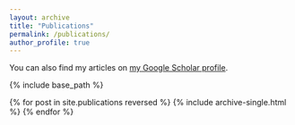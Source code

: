 ```yaml
---
layout: archive
title: "Publications"
permalink: /publications/
author_profile: true
---
```


You can also find my articles on [my Google Scholar profile](https://scholar.google.com/citations?user=oYJpTHkAAAAJ&hl=en).

{% include base_path %}

{% for post in site.publications reversed %}
  {% include archive-single.html %}
{% endfor %}
